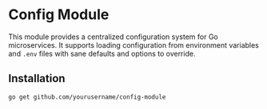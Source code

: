 # Config Module

This module provides a centralized configuration system for Go microservices. It supports loading configuration from environment variables and `.env` files with sane defaults and options to override.

## Installation

```sh
go get github.com/yourusername/config-module

